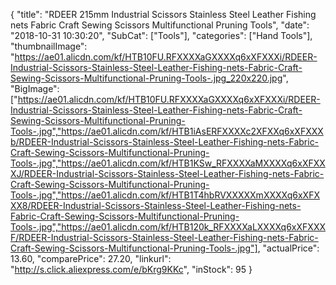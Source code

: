 {
	"title": "RDEER 215mm Industrial Scissors Stainless Steel Leather Fishing nets Fabric Craft Sewing Scissors Multifunctional Pruning Tools",
	"date": "2018-10-31 10:30:20",
	"SubCat": ["Tools"],
	"categories": ["Hand Tools"],
	"thumbnailImage": "https://ae01.alicdn.com/kf/HTB10FU.RFXXXXaGXXXXq6xXFXXXi/RDEER-Industrial-Scissors-Stainless-Steel-Leather-Fishing-nets-Fabric-Craft-Sewing-Scissors-Multifunctional-Pruning-Tools-.jpg_220x220.jpg",
	"BigImage": ["https://ae01.alicdn.com/kf/HTB10FU.RFXXXXaGXXXXq6xXFXXXi/RDEER-Industrial-Scissors-Stainless-Steel-Leather-Fishing-nets-Fabric-Craft-Sewing-Scissors-Multifunctional-Pruning-Tools-.jpg","https://ae01.alicdn.com/kf/HTB1iAsERFXXXXc2XFXXq6xXFXXXb/RDEER-Industrial-Scissors-Stainless-Steel-Leather-Fishing-nets-Fabric-Craft-Sewing-Scissors-Multifunctional-Pruning-Tools-.jpg","https://ae01.alicdn.com/kf/HTB1KSw_RFXXXXaMXXXXq6xXFXXXJ/RDEER-Industrial-Scissors-Stainless-Steel-Leather-Fishing-nets-Fabric-Craft-Sewing-Scissors-Multifunctional-Pruning-Tools-.jpg","https://ae01.alicdn.com/kf/HTB1T4hbRVXXXXXmXXXXq6xXFXXX8/RDEER-Industrial-Scissors-Stainless-Steel-Leather-Fishing-nets-Fabric-Craft-Sewing-Scissors-Multifunctional-Pruning-Tools-.jpg","https://ae01.alicdn.com/kf/HTB120k_RFXXXXaLXXXXq6xXFXXXF/RDEER-Industrial-Scissors-Stainless-Steel-Leather-Fishing-nets-Fabric-Craft-Sewing-Scissors-Multifunctional-Pruning-Tools-.jpg"],
	"actualPrice": 13.60,
	"comparePrice": 27.20,
	"linkurl": "http://s.click.aliexpress.com/e/bKrg9KKc",
	"inStock": 95
}
